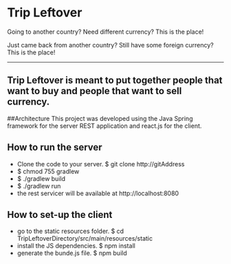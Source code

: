 # Trip Leftover

Going to another country? Need different currency? This is the place!

Just came back from another country? Still have some foreign currency? This is the place!

----
Trip Leftover is meant to put together people that want to buy and people that want to sell currency.
----


##Architecture
This project was developed using the Java Spring framework for the server REST application and react.js for the client.
 

## How to run the server

* Clone the code to your server. $ git clone http://gitAddress
* $ chmod 755 gradlew
* $ ./gradlew build
* $ ./gradlew run
* the rest servicer will be available at http://localhost:8080

## How to set-up the client
* go to the static resources folder. $ cd TripLeftoverDirectory/src/main/resources/static
* install the JS dependencies. $ npm install
* generate the bunde.js file. $ npm build